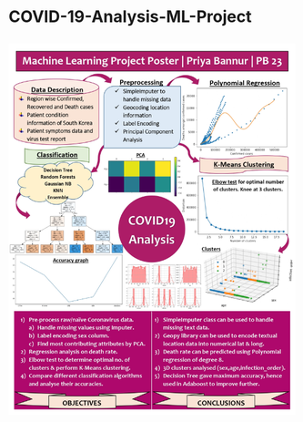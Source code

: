 # COVID-19-Analysis-ML-Project
![Poster](https://github.com/Priya-SB/COVID-19-Analysis-ML-Project/blob/master/Poster/PB23_PriyaB_poster.jpg)
-------------
